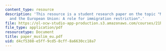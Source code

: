 ```yaml
---
content_type: resource
description: 'This resource is a student research paper on the topic "Muslim Integration
  and the European Union: A role for immigration restriction".'
file: https://ol-ocw-studio-app-production.s3.amazonaws.com/courses/21h-221-the-places-of-migration-in-united-states-history-fall-2006/d4cf5388e5ff9cd58cff8a6630cc18a7_paper_muslim_eu.pdf
file_type: application/pdf
resourcetype: Document
title: paper_muslim_eu.pdf
uid: d4cf5388-e5ff-9cd5-8cff-8a6630cc18a7
---
```

